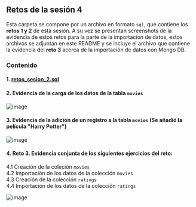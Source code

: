 ## Retos de la sesión 4
Esta carpeta se compone por un archivo en formato `sql`, que contiene los **retos 1 y 2** de esta sesión. 
A su vez se presentan screenshots de la evidencia de estos retos para la parte de la importación de datos, estos archivos se adjuntan en este README y se incluye
el archivo que contiene la evidencia del **reto 3** acerca de la importación de datos con Mongo DB.

### Contenido
#### 1. [retos_sesion_2.sql](https://github.com/LIZZETHGOMEZ/BEDU-Santander-2021/blob/main/Introduccion%20a%20Bases%20de%20Datos/sesion_4/retos_sesion_4/retos_sesion_4.sql)

#### 2. Evidencia de la carga de los datos de la tabla `movies`

![image](https://github.com/LIZZETHGOMEZ/BEDU-Santander-2021/blob/main/Introduccion%20a%20Bases%20de%20Datos/sesion_4/retos_sesion_4/tabla_movies.PNG)

#### 3. Evidencia de la adición de un registro a la tabla `movies` (Se añadió la película "Harry Potter") 
 
![image](https://github.com/LIZZETHGOMEZ/BEDU-Santander-2021/blob/main/Introduccion%20a%20Bases%20de%20Datos/sesion_4/retos_sesion_4/tabla_movies_con_registro.PNG)

#### 4. Reto 3. Evidencia conjunta de los siguientes ejercicios del reto:
 4.1 Creación de la coleción `movies` \
 4.2 Importación de los datos de la colección `movies` \
 4.3 Creación de la colección `ratings` \
 4.4 Importación de los datos de la colección `ratings`

![image](https://github.com/LIZZETHGOMEZ/BEDU-Santander-2021/blob/main/Introduccion%20a%20Bases%20de%20Datos/sesion_4/retos_sesion_4/reto_3_mongo.PNG)

